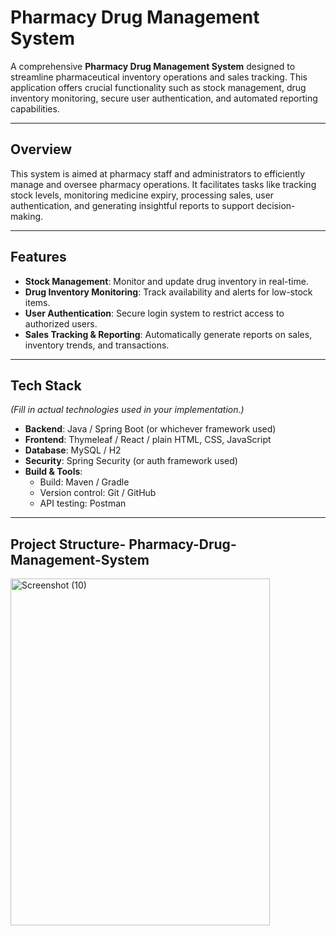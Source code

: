 # Pharmacy Drug Management System

A comprehensive **Pharmacy Drug Management System** designed to streamline pharmaceutical inventory operations and sales tracking. This application offers crucial functionality such as stock management, drug inventory monitoring, secure user authentication, and automated reporting capabilities.


---

##  Overview
This system is aimed at pharmacy staff and administrators to efficiently manage and oversee pharmacy operations. It facilitates tasks like tracking stock levels, monitoring medicine expiry, processing sales, user authentication, and generating insightful reports to support decision-making.

---

##  Features
- **Stock Management**: Monitor and update drug inventory in real-time.
- **Drug Inventory Monitoring**: Track availability and alerts for low-stock items.
- **User Authentication**: Secure login system to restrict access to authorized users.
- **Sales Tracking & Reporting**: Automatically generate reports on sales, inventory trends, and transactions.

---

##  Tech Stack
*(Fill in actual technologies used in your implementation.)*
- **Backend**: Java / Spring Boot (or whichever framework used)
- **Frontend**: Thymeleaf / React / plain HTML, CSS, JavaScript
- **Database**: MySQL / H2
- **Security**: Spring Security (or auth framework used)
- **Build & Tools**:
  - Build: Maven / Gradle
  - Version control: Git / GitHub
  - API testing: Postman

---

##  Project Structure- Pharmacy-Drug-Management-System
<img width="415" height="555" alt="Screenshot (10)" src="https://github.com/user-attachments/assets/ec4c9b4b-9aac-406c-a721-541b2321e9dd" />

